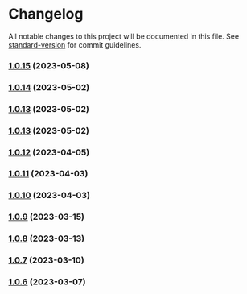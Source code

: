 # Changelog

All notable changes to this project will be documented in this file. See [standard-version](https://github.com/conventional-changelog/standard-version) for commit guidelines.

### [1.0.15](https://github.com/marn06/homebridge-vw/compare/v1.0.14...v1.0.15) (2023-05-08)

### [1.0.14](https://github.com/marn06/homebridge-vw/compare/v1.0.13...v1.0.14) (2023-05-02)

### [1.0.13](https://github.com/marn06/homebridge-vw/compare/v1.0.12...v1.0.13) (2023-05-02)

### [1.0.13](https://github.com/marn06/homebridge-vw/compare/v1.0.12...v1.0.13) (2023-05-02)

### [1.0.12](https://github.com/marn06/homebridge-vw/compare/v1.0.9...v1.0.12) (2023-04-05)

### [1.0.11](https://github.com/marn06/homebridge-vw/compare/v1.0.9...v1.0.11) (2023-04-03)

### [1.0.10](https://github.com/marn06/homebridge-vw/compare/v1.0.9...v1.0.10) (2023-04-03)

### [1.0.9](https://github.com/marn06/homebridge-vw/compare/v1.0.10...v1.0.9) (2023-03-15)

### [1.0.8](https://github.com/marn06/homebridge-vw/compare/v1.0.7...v1.0.8) (2023-03-13)

### [1.0.7](https://github.com/marn06/homebridge-vw/compare/v1.0.6...v1.0.7) (2023-03-10)

### [1.0.6](https://github.com/marn06/homebridge-vw/compare/v1.0.5...v1.0.6) (2023-03-07)

